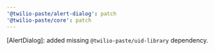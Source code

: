 ```yaml
---
'@twilio-paste/alert-dialog': patch
'@twilio-paste/core': patch
---
```


[AlertDialog]: added missing `@twilio-paste/uid-library` dependency.
